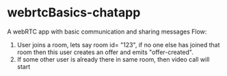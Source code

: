 # webrtcBasics-chatapp

A webRTC app with basic communication and sharing messages
Flow:

1. User joins a room, lets say room id= "123", if no one else has joined that room then this user creates an offer and emits "offer-created".
2. If some other user is already there in same room, then video call will start
